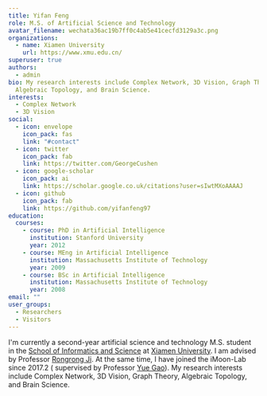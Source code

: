 ```yaml
---
title: Yifan Feng
role: M.S. of Artificial Science and Technology
avatar_filename: wechata36ac19b7ff0c4ab5e41cecfd3129a3c.png
organizations:
  - name: Xiamen University
    url: https://www.xmu.edu.cn/
superuser: true
authors:
  - admin
bio: My research interests include Complex Network, 3D Vision, Graph Theory,
  Algebraic Topology, and Brain Science.
interests:
  - Complex Network
  - 3D Vision
social:
  - icon: envelope
    icon_pack: fas
    link: "#contact"
  - icon: twitter
    icon_pack: fab
    link: https://twitter.com/GeorgeCushen
  - icon: google-scholar
    icon_pack: ai
    link: https://scholar.google.co.uk/citations?user=sIwtMXoAAAAJ
  - icon: github
    icon_pack: fab
    link: https://github.com/yifanfeng97
education:
  courses:
    - course: PhD in Artificial Intelligence
      institution: Stanford University
      year: 2012
    - course: MEng in Artificial Intelligence
      institution: Massachusetts Institute of Technology
      year: 2009
    - course: BSc in Artificial Intelligence
      institution: Massachusetts Institute of Technology
      year: 2008
email: ""
user_groups:
  - Researchers
  - Visitors
---
```

I'm currently a second-year artificial science and technology M.S. student in the [School of Informatics and Science](https://informatics.xmu.edu.cn/) at [Xiamen University](https://www.xmu.edu.cn/). I am advised by Professor [Rongrong Ji](https://mac.xmu.edu.cn/). At the same time, I have joined the iMoon-Lab since 2017.2 ( supervised by Professor [Yue Gao](http://gaoyue.org/cn/index)). My research interests include Complex Network, 3D Vision, Graph Theory, Algebraic Topology, and Brain Science.